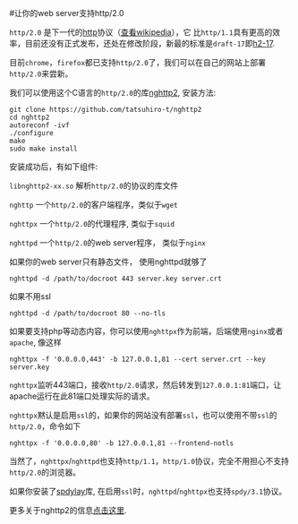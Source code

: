#让你的web server支持http/2.0

`http/2.0` 是下一代的[http](http://zh.wikipedia.org/wiki/%E8%B6%85%E6%96%87%E6%9C%AC%E4%BC%A0%E8%BE%93%E5%8D%8F%E8%AE%AE)协议（[查看wikipedia](http://zh.wikipedia.org/wiki/HTTP/2 "wikipedia")），它
比`http/1.1`具有更高的效率，目前还没有正式发布，还处在修改阶段，新最的标准是`draft-17`即[h2-17](http://tools.ietf.org/html/draft-ietf-httpbis-http2-17).

目前`chrome`，`firefox`都已支持`http/2.0`了，我们可以在自己的网站上部署`http/2.0`来尝新。

我们可以使用这个C语言的`http/2.0`的库[nghttp2](https://github.com/tatsuhiro-t/nghttp2), 安装方法:

    git clone https://github.com/tatsuhiro-t/nghttp2
    cd nghttp2
    autoreconf -ivf
    ./configure
    make
    sudo make install

安装成功后，有如下组件:

`libnghttp2-xx.so`  解析`http/2.0`的协议的库文件 

`nghttp`  一个`http/2.0`的客户端程序，类似于`wget`

`nghttpx`  一个`http/2.0`的代理程序, 类似于`squid`

`nghttpd` 一个`http/2.0`的web server程序， 类似于`nginx`

如果你的web server只有静态文件， 使用nghttpd就够了 

	nghttpd -d /path/to/docroot 443 server.key server.crt

如果不用ssl

	nghttpd -d /path/to/docroot 80 --no-tls

如果要支持php等动态内容，你可以使用`nghttpx`作为前端，后端使用`nginx`或者`apache`, 像这样

	nghttpx -f '0.0.0.0,443' -b 127.0.0.1,81 --cert server.crt --key server.key

`nghttpx`监听443端口，接收`http/2.0`请求，然后转发到`127.0.0.1:81`端口，让apache运行在此81端口处理实际的请求。

`nghttpx`黙认是启用`ssl`的，如果你的网站没有部署`ssl`，也可以使用不带`ssl`的`http/2.0`，命令如下

	nghttpx -f '0.0.0.0,80' -b 127.0.0.1,81 --frontend-notls

当然了，`nghttpx`/`nghttpd`也支持`http/1.1`，`http/1.0`协议，完全不用担心不支持`http/2.0`的浏览器。

如果你安装了[spdylay](https://github.com/tatsuhiro-t/spdylay)库, 在启用`ssl`时，`nghttpd`/`nghttpx`也支持`spdy/3.1`协议。

更多关于nghttp2的信息[点击这里](http://tatsuhiro-t.github.io/nghttp2).
